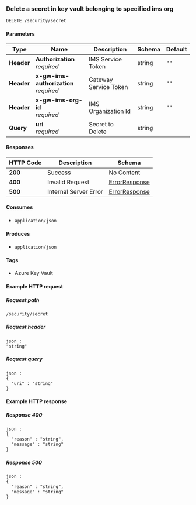 
<a name="deletesecret"></a>
### Delete a secret in key vault belonging to specified ims org
```
DELETE /security/secret
```


#### Parameters

|Type|Name|Description|Schema|Default|
|---|---|---|---|---|
|**Header**|**Authorization**  <br>*required*|IMS Service Token|string|`""`|
|**Header**|**x-gw-ims-authorization**  <br>*required*|Gateway Service Token|string|`""`|
|**Header**|**x-gw-ims-org-id**  <br>*required*|IMS Organization Id|string|`""`|
|**Query**|**uri**  <br>*required*|Secret to Delete|string||


#### Responses

|HTTP Code|Description|Schema|
|---|---|---|
|**200**|Success|No Content|
|**400**|Invalid Request|[ErrorResponse](../definitions/ErrorResponse.md#errorresponse)|
|**500**|Internal Server Error|[ErrorResponse](../definitions/ErrorResponse.md#errorresponse)|


#### Consumes

* `application/json`


#### Produces

* `application/json`


#### Tags

* Azure Key Vault


#### Example HTTP request

##### Request path
```
/security/secret
```


##### Request header
```
json :
"string"
```


##### Request query
```
json :
{
  "uri" : "string"
}
```


#### Example HTTP response

##### Response 400
```
json :
{
  "reason" : "string",
  "message" : "string"
}
```


##### Response 500
```
json :
{
  "reason" : "string",
  "message" : "string"
}
```



